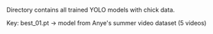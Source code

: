 Directory contains all trained YOLO models with chick data.

Key: 
best_01.pt -> model from Anye's summer video dataset (5 videos)
